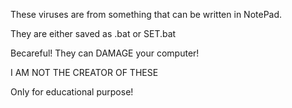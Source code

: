 These viruses are from something that can be written in NotePad. 

They are either saved as .bat or SET.bat 

Becareful! They can DAMAGE your computer! 

I AM NOT THE CREATOR OF THESE 

Only for educational purpose! 
